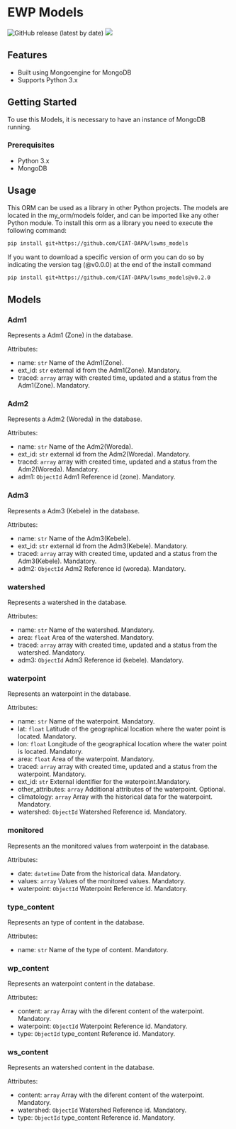 # EWP Models

![GitHub release (latest by date)](https://img.shields.io/github/v/release/CIAT-DAPA/lswms_models) ![](https://img.shields.io/github/v/tag/CIAT-DAPA/lswms_models)

## Features

- Built using Mongoengine for MongoDB
- Supports Python 3.x

## Getting Started

To use this Models, it is necessary to have an instance of MongoDB running.

### Prerequisites

- Python 3.x
- MongoDB

## Usage

This ORM can be used as a library in other Python projects. The models are located in the my_orm/models folder, and can be imported like any other Python module. To install this orm as a library you need to execute the following command:

````bash
pip install git+https://github.com/CIAT-DAPA/lswms_models
````

If you want to download a specific version of orm you can do so by indicating the version tag (@v0.0.0) at the end of the install command 

````bash
pip install git+https://github.com/CIAT-DAPA/lswms_models@v0.2.0
````

## Models

### Adm1

Represents a Adm1 (Zone) in the database.

Attributes:

- name: `str` Name of the Adm1(Zone).
- ext_id: `str` external id from the Adm1(Zone). Mandatory.
- traced: `array` array with created time, updated and a status from the Adm1(Zone). Mandatory.

### Adm2

Represents a Adm2 (Woreda) in the database.

Attributes:

- name: `str` Name of the Adm2(Woreda).
- ext_id: `str` external id from the Adm2(Woreda). Mandatory.
- traced: `array` array with created time, updated and a status from the Adm2(Woreda). Mandatory.
- adm1: `ObjectId` Adm1 Reference id (zone). Mandatory.

### Adm3

Represents a Adm3 (Kebele) in the database.

Attributes:

- name: `str` Name of the Adm3(Kebele).
- ext_id: `str` external id from the Adm3(Kebele). Mandatory.
- traced: `array` array with created time, updated and a status from the Adm3(Kebele). Mandatory.
- adm2: `ObjectId` Adm2 Reference id (woreda). Mandatory.


### watershed

Represents a watershed in the database.

Attributes:

- name: `str` Name of the watershed. Mandatory.
- area: `float` Area of the watershed. Mandatory.
- traced: `array` array with created time, updated and a status from the watershed. Mandatory.
- adm3: `ObjectId` Adm3 Reference id (kebele). Mandatory.
    

### waterpoint

Represents an waterpoint in the database.

Attributes:

- name: `str` Name of the waterpoint. Mandatory.
- lat: `float` Latitude of the geographical location where the water point is located. Mandatory.
- lon: `float` Longitude of the geographical location where the water point is located. Mandatory.
- area: `float` Area of the waterpoint. Mandatory.
- traced: `array` array with created time, updated and a status from the waterpoint. Mandatory.
- ext_id: `str` External identifier for the waterpoint.Mandatory.
- other_attributes: `array` Additional attributes of the waterpoint. Optional.
- climatology: `array` Array with the historical data for the waterpoint. Mandatory.
- watershed: `ObjectId` Watershed Reference id. Mandatory.

### monitored

Represents an the monitored values from waterpoint in the database.

Attributes:

- date: `datetime` Date from the historical data. Mandatory.
- values: `array` Values of the monitored values. Mandatory.
- waterpoint: `ObjectId` Waterpoint Reference id. Mandatory.

### type_content

Represents an type of content in the database.

Attributes:

- name: `str` Name of the type of content. Mandatory.

### wp_content

Represents an waterpoint content in the database.

Attributes:

- content: `array` Array with the diferent content of the waterpoint. Mandatory.
- waterpoint: `ObjectId` Waterpoint Reference id. Mandatory.
- type: `ObjectId` type_content Reference id. Mandatory.

### ws_content

Represents an watershed content in the database.

Attributes:

- content: `array` Array with the diferent content of the waterpoint. Mandatory.
- watershed: `ObjectId` Watershed Reference id. Mandatory.
- type: `ObjectId` type_content Reference id. Mandatory.
